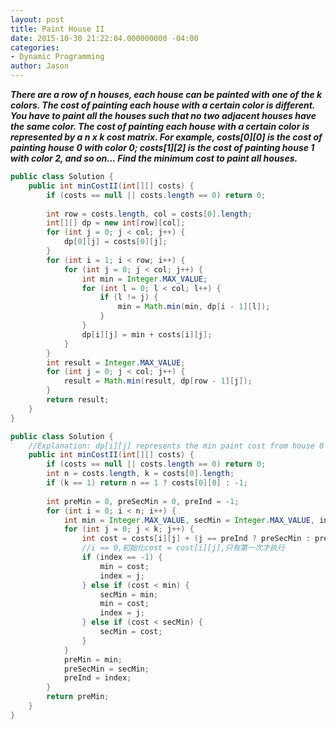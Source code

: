 ```yaml
---
layout: post
title: Paint House II
date: 2015-10-30 21:22:04.000000000 -04:00
categories:
- Dynamic Programming
author: Jason
---
```

<p><strong><em>There are a row of n houses, each house can be painted with one of the k colors. The cost of painting each house with a certain color is different. You have to paint all the houses such that no two adjacent houses have the same color. The cost of painting each house with a certain color is represented by a n x k cost matrix. For example, costs[0][0] is the cost of painting house 0 with color 0; costs[1][2] is the cost of painting house 1 with color 2, and so on... Find the minimum cost to paint all houses.</em></strong></p>

``` java
public class Solution {
    public int minCostII(int[][] costs) {
        if (costs == null || costs.length == 0) return 0;
        
        int row = costs.length, col = costs[0].length;
        int[][] dp = new int[row][col];
        for (int j = 0; j < col; j++) {
            dp[0][j] = costs[0][j];
        }
        for (int i = 1; i < row; i++) {
            for (int j = 0; j < col; j++) {
                int min = Integer.MAX_VALUE;
                for (int l = 0; l < col; l++) {
                    if (l != j) {
                        min = Math.min(min, dp[i - 1][l]);
                    }
                }
                dp[i][j] = min + costs[i][j];
            }
        }
        int result = Integer.MAX_VALUE;
        for (int j = 0; j < col; j++) {
            result = Math.min(result, dp[row - 1][j]);
        }
        return result;
    }
}
```
``` java
public class Solution {
    //Explanation: dp[i][j] represents the min paint cost from house 0 to house i when house i use color j; The formula will be dp[i][j] = Math.min(any k!= j| dp[i-1][k]) + costs[i][j]. Take a closer look at the formula, we don't need an array to represent dp[i][j], we only need to know the min cost to the previous house of any color and if the color j is used on previous house to get prev min cost, use the second min cost that are not using color j on the previous house. So I have three variable to record: prevMin, prevMinColor, prevSecondMin. and the above formula will be translated into: dp[currentHouse][currentColor] = (currentColor == prevMinColor? prevSecondMin: prevMin) + costs[currentHouse][currentColor].
    public int minCostII(int[][] costs) {
        if (costs == null || costs.length == 0) return 0;
        int n = costs.length, k = costs[0].length;
        if (k == 1) return n == 1 ? costs[0][0] : -1;
        
        int preMin = 0, preSecMin = 0, preInd = -1;
        for (int i = 0; i < n; i++) {
            int min = Integer.MAX_VALUE, secMin = Integer.MAX_VALUE, index = -1;
            for (int j = 0; j < k; j++) {
                int cost = costs[i][j] + (j == preInd ? preSecMin : preMin);
                //i == 0,初始化cost = cost[i][j],只有第一次才执行
                if (index == -1) {
                    min = cost;
                    index = j;
                } else if (cost < min) {
                    secMin = min;
                    min = cost;
                    index = j;
                } else if (cost < secMin) {
                    secMin = cost;
                }
            }
            preMin = min;
            preSecMin = secMin;
            preInd = index;
        }
        return preMin;
    }
}
```
